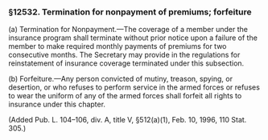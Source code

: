 ### §12532. Termination for nonpayment of premiums; forfeiture ###

(a) Termination for Nonpayment.—The coverage of a member under the insurance program shall terminate without prior notice upon a failure of the member to make required monthly payments of premiums for two consecutive months. The Secretary may provide in the regulations for reinstatement of insurance coverage terminated under this subsection.

(b) Forfeiture.—Any person convicted of mutiny, treason, spying, or desertion, or who refuses to perform service in the armed forces or refuses to wear the uniform of any of the armed forces shall forfeit all rights to insurance under this chapter.

(Added Pub. L. 104–106, div. A, title V, §512(a)(1), Feb. 10, 1996, 110 Stat. 305.)